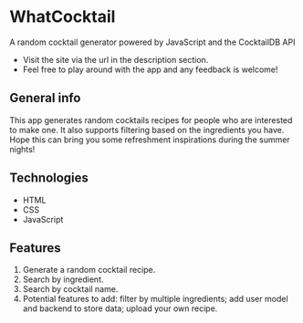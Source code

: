# WhatCocktail
A random cocktail generator powered by JavaScript and the CocktailDB API

* Visit the site via the url in the description section.      
* Feel free to play around with the app and any feedback is welcome!  

## General info
This app generates random cocktails recipes for people who are interested to make one. It also supports filtering based on the ingredients you have.  
Hope this can bring you some refreshment inspirations during the summer nights!

## Technologies
* HTML  
* CSS
* JavaScript

## Features
1. Generate a random cocktail recipe.  
2. Search by ingredient. 
3. Search by cocktail name.
4. Potential features to add: filter by multiple ingredients; add user model and backend to store data; upload your own recipe.

